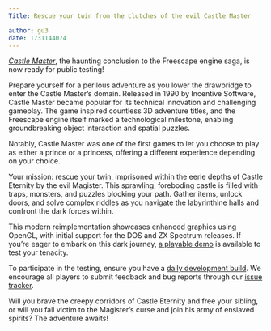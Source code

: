 ```yaml
---
Title: Rescue your twin from the clutches of the evil Castle Master

author: gu3
date: 1731144074
---
```


[_Castle Master_](https://wiki.scummvm.org/index.php?title=Castle_Master), the haunting conclusion to the Freescape engine saga, is now ready for public testing!

Prepare yourself for a perilous adventure as you lower the drawbridge to enter the Castle Master’s domain. Released in 1990 by Incentive Software, Castle Master became popular for its technical innovation and challenging gameplay. The game inspired countless 3D adventure titles, and the Freescape engine itself marked a technological milestone, enabling groundbreaking object interaction and spatial puzzles.

Notably, Castle Master was one of the first games to let you choose to play as either a prince or a princess, offering a different experience depending on your choice.

Your mission: rescue your twin, imprisoned within the eerie depths of Castle Eternity by the evil Magister. This sprawling, foreboding castle is filled with traps, monsters, and puzzles blocking your path. Gather items, unlock doors, and solve complex riddles as you navigate the labyrinthine halls and confront the dark forces within.

This modern reimplementation showcases enhanced graphics using OpenGL, with initial support for the DOS and ZX Spectrum releases. If you’re eager to embark on this dark journey, [a playable demo](https://downloads.scummvm.org/frs/demos/freescape/castle-dos-demo.zip) is available to test your tenacity.

To participate in the testing, ensure you have a [daily development build](https://www.scummvm.org/downloads/#daily). We encourage all players to submit feedback and bug reports through our [issue tracker](https://bugs.scummvm.org/).

Will you brave the creepy corridors of Castle Eternity and free your sibling, or will you fall victim to the Magister’s curse and join his army of enslaved spirits? The adventure awaits!
